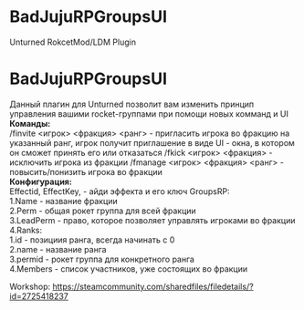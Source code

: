 # BadJujuRPGroupsUI
Unturned RokcetMod/LDM Plugin
# BadJujuRPGroupsUI
Данный плагин для Unturned позволит вам изменить принцип управления вашими rocket-группами при помощи новых комманд и UI
<br><b>Команды:</b></br>
/finvite <игрок> <фракция> <ранг> - пригласить игрока во фракцию на указанный ранг, игрок получит приглашение в виде UI - окна, в котором он сможет принять его или отказаться
/fkick <игрок> <фракция> - исключить игрока из фракции
/fmanage <игрок> <фракция> <ранг> - повысить/понизить игрока во фракции
<br><b>Конфигурация:</b></br>
Effectid, EffectKey, - айди эффекта и его ключ
GroupsRP:
<br>1.Name - название фракции
<br>2.Perm - общая рокет группа для всей фракции
<br>3.LeadPerm - право, которое позволяет управлять игроками во фракции
<br>4.Ranks:
 <br> 1.id - позициия ранга, всегда начинать с 0
 <br> 2.name - название ранга
 <br> 3.permid - рокет группа для конкретного ранга
 <br> 4.Members - список участников, уже состоящих во фракции


Workshop: https://steamcommunity.com/sharedfiles/filedetails/?id=2725418237
